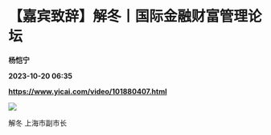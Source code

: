 # 【嘉宾致辞】解冬丨国际金融财富管理论坛
**杨恺宁**

**2023-10-20 06:35**

**https://www.yicai.com/video/101880407.html**

![](http://imgcdn.yicai.com/vms-new/2023/10/52895b8fcfa43f2982dba71f01308bfc_XV4O.jpg) 

解冬 上海市副市长
